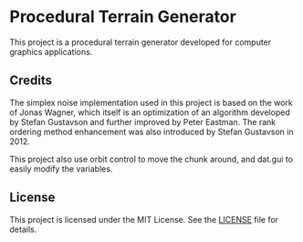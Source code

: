 # Procedural Terrain Generator

This project is a procedural terrain generator developed for computer graphics applications.

## Credits

The simplex noise implementation used in this project is based on the work of Jonas Wagner, which itself is an optimization of an algorithm developed by Stefan Gustavson and further improved by Peter Eastman. The rank ordering method enhancement was also introduced by Stefan Gustavson in 2012.

This project also use orbit control to move the chunk around, and dat.gui to easily modify the variables.

## License

This project is licensed under the MIT License. See the [LICENSE](LICENSE) file for details.